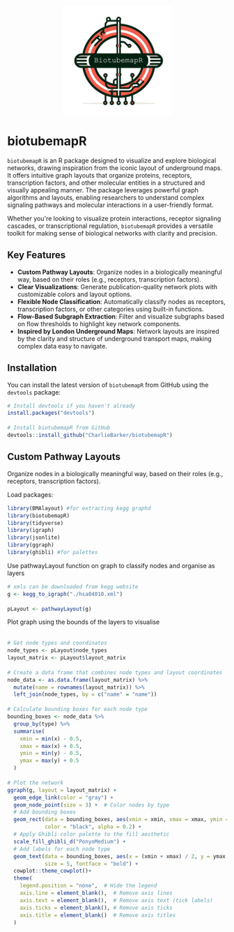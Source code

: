 <p align="center">
  <img src="man/figures/logo-1.png" width="50%" />
</p>

# biotubemapR

`biotubemapR` is an R package designed to visualize and explore biological networks, drawing inspiration from the iconic layout of underground maps. It offers intuitive graph layouts that organize proteins, receptors, transcription factors, and other molecular entities in a structured and visually appealing manner. The package leverages powerful graph algorithms and layouts, enabling researchers to understand complex signaling pathways and molecular interactions in a user-friendly format.

Whether you're looking to visualize protein interactions, receptor signaling cascades, or transcriptional regulation, `biotubemapR` provides a versatile toolkit for making sense of biological networks with clarity and precision.

## Key Features

- **Custom Pathway Layouts**: Organize nodes in a biologically meaningful way, based on their roles (e.g., receptors, transcription factors).
- **Clear Visualizations**: Generate publication-quality network plots with customizable colors and layout options.
- **Flexible Node Classification**: Automatically classify nodes as receptors, transcription factors, or other categories using built-in functions.
- **Flow-Based Subgraph Extraction**: Filter and visualize subgraphs based on flow thresholds to highlight key network components.
- **Inspired by London Underground Maps**: Network layouts are inspired by the clarity and structure of underground transport maps, making complex data easy to navigate.

## Installation

You can install the latest version of `biotubemapR` from GitHub using the `devtools` package:

```r
# Install devtools if you haven't already
install.packages("devtools")

# Install biotubemapR from GitHub
devtools::install_github("CharlieBarker/biotubemapR")
```

## Custom Pathway Layouts

Organize nodes in a biologically meaningful way, based on their roles (e.g., receptors, transcription factors).

Load packages: 
```r
library(BMAlayout) #for extracting kegg graphd
library(biotubemapR)
library(tidyverse)
library(igraph)
library(jsonlite)
library(ggraph)
library(ghibli) #for palettes 

```
Use pathwayLayout function on graph to classify nodes and organise as layers 
```r
# xmls can be downloaded from kegg website
g <- kegg_to_igraph("./hsa04010.xml")

pLayout <- pathwayLayout(g)
```

Plot graph using the bounds of the layers to visualise
```r

# Get node types and coordinates
node_types <- pLayout$node_types
layout_matrix <- pLayout$layout_matrix

# Create a data frame that combines node types and layout coordinates
node_data <- as.data.frame(layout_matrix) %>%
  mutate(name = rownames(layout_matrix)) %>%
  left_join(node_types, by = c("name" = "name"))

# Calculate bounding boxes for each node type
bounding_boxes <- node_data %>%
  group_by(type) %>%
  summarise(
    xmin = min(x) - 0.5,
    xmax = max(x) + 0.5,
    ymin = min(y) - 0.5,
    ymax = max(y) + 0.5
  )

# Plot the network
ggraph(g, layout = layout_matrix) +
  geom_edge_link(color = "gray") +
  geom_node_point(size = 3) +  # Color nodes by type
  # Add bounding boxes
  geom_rect(data = bounding_boxes, aes(xmin = xmin, xmax = xmax, ymin = ymin, ymax = ymax, fill = type),
            color = "black", alpha = 0.2) +
  # Apply Ghibli color palette to the fill aesthetic
  scale_fill_ghibli_d("PonyoMedium") +
  # Add labels for each node type
  geom_text(data = bounding_boxes, aes(x = (xmin + xmax) / 2, y = ymax + 0.5, label = type),
            size = 5, fontface = "bold") +
  cowplot::theme_cowplot()+
  theme(
    legend.position = "none",  # Hide the legend
    axis.line = element_blank(),  # Remove axis lines
    axis.text = element_blank(),  # Remove axis text (tick labels)
    axis.ticks = element_blank(), # Remove axis ticks
    axis.title = element_blank()  # Remove axis titles
  )
```


